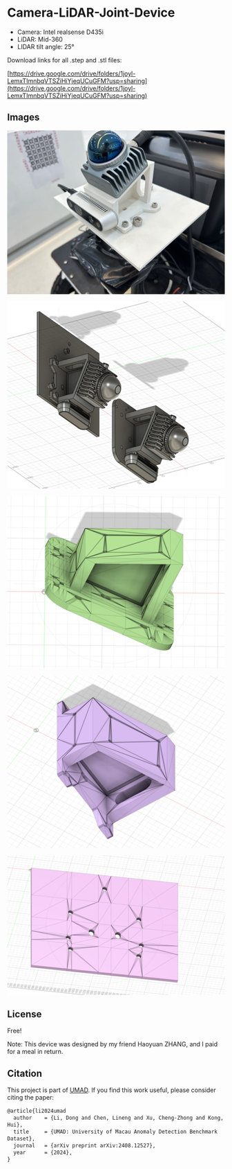 

# Camera-LiDAR-Joint-Device

- Camera: Intel realsense D435i
- LiDAR: Mid-360
- LIDAR tilt angle: 25°

Download links for all .step and .stl files:

[https://drive.google.com/drive/folders/1joyl-LemxTImnbqVTSZiHiYjeqUCuGFM?usp=sharing](https://drive.google.com/drive/folders/1joyl-LemxTImnbqVTSZiHiYjeqUCuGFM?usp=sharing)

## Images

![1](IMG/1.jpg)

![1](IMG/1.png)

![2](IMG/2.png)

![3](IMG/3.png)

![4](IMG/4.png)

## License

Free!

Note: This device was designed by my friend Haoyuan ZHANG, and I paid for a meal in return.

## Citation

This project is part of [UMAD](https://github.com/IMRL/UMAD). If you find this work useful, please consider citing the paper:

```
@article{li2024umad
  author    = {Li, Dong and Chen, Lineng and Xu, Cheng-Zhong and Kong, Hui},
  title     = {UMAD: University of Macau Anomaly Detection Benchmark Dataset},
  journal   = {arXiv preprint arXiv:2408.12527},
  year      = {2024},
}
```

